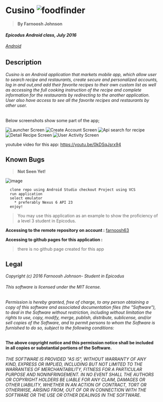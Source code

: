 # Cusino ![foodfinder](https://maxcdn.icons8.com/iOS7/PNG/50/Ecommerce/food-50.png)


> **By Farnoosh Johnson**

#### _Epicodus Android class, July 2016_

###### _[Android](https://www.learnhowtoprogram.com/android)_


## __Description__


###### Cusino is an Android application that markets mobile app, which allow user to search recipe and restaurants, create secure and personalized accounts, log in and out,and add their favorite recipes to their own custom list as well as accessing the full cooking instruction of the recipe and complete information for the restaurants by redirecting to the another application. User also have access to see all the favorite recipes and restaurants by other user.
Below screenshots show some part of the app;

<img id="screen-1" src="https://s26.postimg.org/63snylepl/Screen_Shot_2016_07_26_at_4_19_36_PM.png" title="Launcher Screen" />
<img id="screen-1" src="https://s26.postimg.org/fpm8ew5vd/Screen_Shot_2016_07_26_at_4_21_30_PM.png" title="Create Account Screen" />
<img id="screen-1" src="https://s26.postimg.org/vp4vyg1x5/Screen_Shot_2016_07_26_at_4_22_45_PM.png" title="Api search for recipe" />
<img id="screen-1" src="https://s26.postimg.org/9r8f4nmwp/Screen_Shot_2016_07_26_at_4_23_12_PM.png" title="Detail Recipe Screen" />
<img id="screen-1" src="https://s26.postimg.org/urygpkqex/Screen_Shot_2016_07_26_at_4_29_41_PM.png" title="User Activity Screen" />

youtube video for this app: https://youtu.be/0kDSqJsrx94

## Known Bugs

> **Not Seen Yet!**




![image](http://www.advanceddigitalsecurity.co.uk/files/4313/1654/9222/process.png)  
```
  clone repo using Android Studio checkout Project using VCS
  run application
  select emulator
    * preferably Nexus 6 API 23
  enjoy!
  ```


> You may use this application as an example to show the proficiency of a level 3 student in Epicodus.



**Accessing to the remote repository on account :** [farnoosh63](https://github.com/Farnoosh63/FoodFinder.git)


**Accessing to github pages for this application :**
> there is no github page created for this app



Legal
------

_*Copyright (c) 2016 Farnoosh Johnson- Student in Epicodus*_

###### This software is licensed under the MIT license.

###### Permission is hereby granted, free of charge, to any person obtaining a copy of this software and associated documentation files (the "Software"), to deal in the Software without restriction, including without limitation the rights to use, copy, modify, merge, publish, distribute, sublicense, and/or sell copies of the Software, and to permit persons to whom the Software is furnished to do so, subject to the following conditions:

__The above copyright notice and this permission notice shall be included in all copies or substantial portions of the Software.__

###### THE SOFTWARE IS PROVIDED "AS IS", WITHOUT WARRANTY OF ANY KIND, EXPRESS OR IMPLIED, INCLUDING BUT NOT LIMITED TO THE WARRANTIES OF MERCHANTABILITY, FITNESS FOR A PARTICULAR PURPOSE AND NONINFRINGEMENT. IN NO EVENT SHALL THE AUTHORS OR COPYRIGHT HOLDERS BE LIABLE FOR ANY CLAIM, DAMAGES OR OTHER LIABILITY, WHETHER IN AN ACTION OF CONTRACT, TORT OR OTHERWISE, ARISING FROM, OUT OF OR IN CONNECTION WITH THE SOFTWARE OR THE USE OR OTHER DEALINGS IN THE SOFTWARE.
